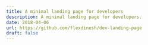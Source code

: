 ```yaml
---
title: A minimal landing page for developers
description: A minimal landing page for developers.
date: 2018-04-06
url: https://github.com/flexdinesh/dev-landing-page
draft: false
---
```

